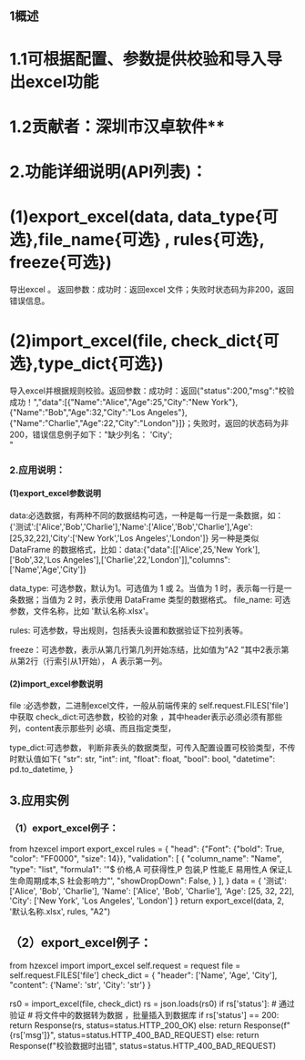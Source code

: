 ## **1概述**

# 1.1可根据配置、参数提供校验和导入导出excel功能

# 1.2贡献者：深圳市汉卓软件**

# 2.功能详细说明(API列表)：
# (1)export_excel(data, data_type{可选},file_name{可选} , rules{可选}, freeze{可选})
导出excel 。	   返回参数：成功时：返回excel 文件；失败时状态码为非200，返回错误信息。

# (2)import_excel(file, check_dict{可选},type_dict{可选})
导入excel并根据规则校验。返回参数：成功时：返回{"status":200,"msg":"校验成功！","data":[{"Name":"Alice","Age":25,"City":"New York"},{"Name":"Bob","Age":32,"City":"Los Angeles"},{"Name":"Charlie","Age":22,"City":"London"}]}；失败时，返回的状态码为非200，错误信息例子如下："缺少列名： 'City';<br>"


### 2.应用说明：
#### (1)export_excel参数说明
data:必选数据，有两种不同的数据结构可选，一种是每一行是一条数据，如：{'测试':['Alice','Bob','Charlie'],'Name':['Alice','Bob','Charlie'],'Age':[25,32,22],'City':['New York','Los Angeles','London']}
另一种是类似 DataFrame 的数据格式，比如：data:{"data":[['Alice',25,'New York'],['Bob',32,'Los Angeles'],['Charlie',22,'London']],"columns":['Name','Age','City']}

data_type: 可选参数，默认为1。可选值为 1 或 2。当值为 1 时，表示每一行是一条数据；当值为 2 时，表示使用 DataFrame 类型的数据格式。
file_name: 可选参数，文件名称，比如 '默认名称.xlsx'。

rules: 可选参数，导出规则，包括表头设置和数据验证下拉列表等。

freeze：可选参数，表示从第几行第几列开始冻结，比如值为”A2 ”其中2表示第从第2行（行索引从1开始）， A 表示第一列。

#### (2)import_excel参数说明

file :必选参数，二进制excel文件，一般从前端传来的 self.request.FILES['file'] 中获取
check_dict:可选参数，校验的对象 ，其中header表示必须必须有那些列，content表示那些列 必填、而且指定类型，

type_dict:可选参数，
判断非表头的数据类型，可传入配置设置可校验类型，不传时默认值如下{
            "str": str,
            "int": int,
            "float": float,
            "bool": bool,
            "datetime": pd.to_datetime,
        }

## 3.应用实例
### （1）export_excel例子：
from hzexcel import export_excel
rules = {
    "head": {"Font": {"bold": True, "color": "FF0000", "size": 14}},
    "validation": [
        {
            "column_name": "Name",
            "type": "list",
            "formula1": '"$ 价格,A 可获得性,P 包装,P 性能,E 易用性,A 保证,L 生命周期成本,S 社会影响力"',
            "showDropDown": False,
        }
    ],
}
data = {
    '测试': ['Alice', 'Bob', 'Charlie'],
    'Name': ['Alice', 'Bob', 'Charlie'],
    'Age': [25, 32, 22],
    'City': ['New York', 'Los Angeles', 'London']
}
return export_excel(data, 2, '默认名称.xlsx', rules, "A2")


## （2）export_excel例子：
from hzexcel import import_excel
self.request = request
file = self.request.FILES['file']
check_dict = {
    "header": ['Name', 'Age', 'City'],
    "content": {'Name': 'str', 'City': 'str'}
}

rs0 = import_excel(file, check_dict)
rs = json.loads(rs0)
if rs['status']:
    #  通过验证
    # 将文件中的数据转为数据 ，批量插入到数据库
    if rs['status'] == 200:
        return Response(rs, status=status.HTTP_200_OK)
    else:
        return Response(f"{rs['msg']}", status=status.HTTP_400_BAD_REQUEST)
else:
    return Response(f"校验数据时出错", status=status.HTTP_400_BAD_REQUEST)
